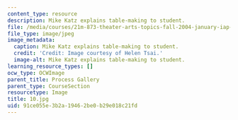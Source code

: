 ```yaml
---
content_type: resource
description: Mike Katz explains table-making to student.
file: /media/courses/21m-873-theater-arts-topics-fall-2004-january-iap-2005/91ce055e3b2a19462be0b29e018c21fd_10.jpg
file_type: image/jpeg
image_metadata:
  caption: Mike Katz explains table-making to student.
  credit: 'Credit: Image courtesy of Helen Tsai.'
  image-alt: Mike Katz explains table-making to student.
learning_resource_types: []
ocw_type: OCWImage
parent_title: Process Gallery
parent_type: CourseSection
resourcetype: Image
title: 10.jpg
uid: 91ce055e-3b2a-1946-2be0-b29e018c21fd
---
```

